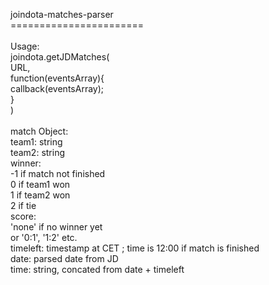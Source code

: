 joindota-matches-parser<br/>
=======================<br/>
<br/>
Usage:<br/>
joindota.getJDMatches(<br/>
  URL, <br/>
  function(eventsArray){<br/>
  	callback(eventsArray);<br/>
  }<br/>
)<br/>
<br/>
match Object: <br/>
	team1: string<br/>
	team2: string<br/>
  winner:<br/>
    -1 if match not finished<br/>
    0 if team1 won<br/>
    1 if team2 won <br/>
    2 if tie<br/>
  score: <br/>
    'none' if no winner yet<br/>
    or '0:1', '1:2' etc.<br/>
timeleft: timestamp at CET ; time is 12:00 if match is finished<br/>
date: parsed date from JD<br/>
time: string, concated from date + timeleft<br/>
